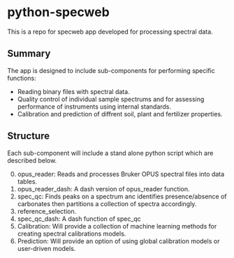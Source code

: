 # python-specweb

This is a repo for specweb app developed for processing spectral data.

## Summary
The app is designed to include sub-components for performing specific functions:
* Reading binary files with spectral data.
* Quality control of individual sample spectrums and for assessing performance of instruments using internal standards.
* Calibration and prediction of diffrent soil, plant and fertilizer properties.

## Structure
Each sub-component will include a stand alone python script which are described below.

0. opus_reader: Reads and processes Bruker OPUS spectral files into data tables.
1. opus_reader_dash: A dash version of opus_reader function.
2. spec_qc: Finds peaks on a spectrum anc identifies presence/absence of carbonates then partitions a collection of spectra accordingly.
3. reference_selection.
4. spec_qc_dash: A dash function of spec_qc
5. Calibration: Will provide a collection of machine learning methods for creating spectral calibrations models.
6. Prediction: Will provide an option of using global calibration models or user-driven models.


